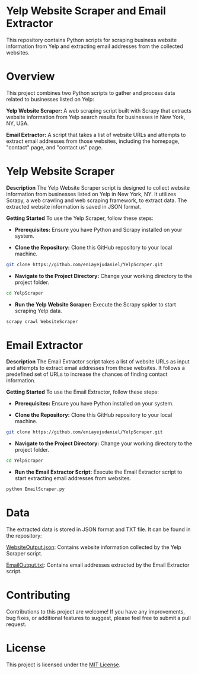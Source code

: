 # Yelp Website Scraper and Email Extractor

This repository contains Python scripts for scraping business website information from Yelp and extracting email addresses from the collected websites.

# Overview
This project combines two Python scripts to gather and process data related to businesses listed on Yelp:

**Yelp Website Scraper:** A web scraping script built with Scrapy that extracts website information from Yelp search results for businesses in New York, NY, USA.

**Email Extractor:** A script that takes a list of website URLs and attempts to extract email addresses from those websites, including the homepage, "contact" page, and "contact us" page.

# Yelp Website Scraper
**Description**
The Yelp Website Scraper script is designed to collect website information from businesses listed on Yelp in New York, NY. It utilizes Scrapy, a web crawling and web scraping framework, to extract data. The extracted website information is saved in JSON format.

**Getting Started**
To use the Yelp Scraper, follow these steps:

- **Prerequisites:** Ensure you have Python and Scrapy installed on your system.

- **Clone the Repository:** Clone this GitHub repository to your local machine.
```bash
git clone https://github.com/eniayejudaniel/YelpScraper.git
```
- **Navigate to the Project Directory:** Change your working directory to the project folder.
```bash
cd YelpScraper
```
- **Run the Yelp Website Scraper:** Execute the Scrapy spider to start scraping Yelp data.
```bash
scrapy crawl WebsiteScraper
```

# Email Extractor
**Description**
The Email Extractor script takes a list of website URLs as input and attempts to extract email addresses from those websites. It follows a predefined set of URLs to increase the chances of finding contact information.

**Getting Started**
To use the Email Extractor, follow these steps:

- **Prerequisites:** Ensure you have Python installed on your system.

- **Clone the Repository:** Clone this GitHub repository to your local machine.
```bash
git clone https://github.com/eniayejudaniel/YelpScraper.git
```
- **Navigate to the Project Directory:** Change your working directory to the project folder.
```bash
cd YelpScraper
```
- **Run the Email Extractor Script:** Execute the Email Extractor script to start extracting email addresses from websites.
```bash
python EmailScraper.py
```
# Data
The extracted data is stored in JSON format and TXT  file. It can be found in the repository:

[WebsiteOutput.json](https://github.com/eniayejudaniel/YelpScraper/blob/main/WebsiteOutput.json): Contains website information collected by the Yelp Scraper script.

[EmailOutput.txt](https://github.com/eniayejudaniel/YelpScraper/blob/main/EmailOutput.txt): Contains email addresses extracted by the Email Extractor script.

# Contributing
Contributions to this project are welcome! If you have any improvements, bug fixes, or additional features to suggest, please feel free to submit a pull request.

# License
This project is licensed under the [MIT License](License).

